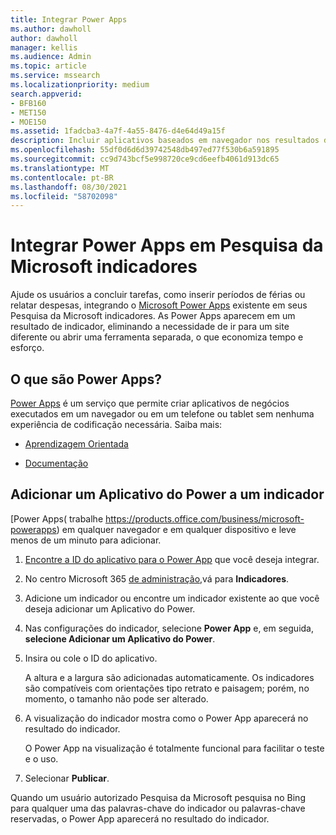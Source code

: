 ```yaml
---
title: Integrar Power Apps
ms.author: dawholl
author: dawholl
manager: kellis
ms.audience: Admin
ms.topic: article
ms.service: mssearch
ms.localizationpriority: medium
search.appverid:
- BFB160
- MET150
- MOE150
ms.assetid: 1fadcba3-4a7f-4a55-8476-d4e64d49a15f
description: Incluir aplicativos baseados em navegador nos resultados de indicadores para Pesquisa da Microsoft
ms.openlocfilehash: 55df0d6d6d39742548db497ed77f530b6a591895
ms.sourcegitcommit: cc9d743bcf5e998720ce9cd6eefb4061d913dc65
ms.translationtype: MT
ms.contentlocale: pt-BR
ms.lasthandoff: 08/30/2021
ms.locfileid: "58702098"
---
```

# <a name="integrate-power-apps-in-microsoft-search-bookmarks"></a>Integrar Power Apps em Pesquisa da Microsoft indicadores
   
Ajude os usuários a concluir tarefas, como inserir períodos de férias ou relatar despesas, integrando o [Microsoft Power Apps](https://products.office.com/business/microsoft-powerapps) existente em seus Pesquisa da Microsoft indicadores. As Power Apps aparecem em um resultado de indicador, eliminando a necessidade de ir para um site diferente ou abrir uma ferramenta separada, o que economiza tempo e esforço.
  
## <a name="what-are-power-apps"></a>O que são Power Apps?

[Power Apps](https://products.office.com/business/microsoft-powerapps) é um serviço que permite criar aplicativos de negócios executados em um navegador ou em um telefone ou tablet sem nenhuma experiência de codificação necessária. Saiba mais:
  
- [Aprendizagem Orientada](/learn/browse/?products=powerapps)
    
- [Documentação](/powerapps/)
    
## <a name="add-a-power-app-to-a-bookmark"></a>Adicionar um Aplicativo do Power a um indicador

[Power Apps( trabalhe https://products.office.com/business/microsoft-powerapps) em qualquer navegador e em qualquer dispositivo e leve menos de um minuto para adicionar.
  
1. [Encontre a ID do aplicativo para o Power App](/powerapps/maker/canvas-apps/get-sessionid#get-an-app-id) que você deseja integrar.
    
2. No centro Microsoft 365 [de administração,](https://admin.microsoft.com)vá para **Indicadores**.
    
3. Adicione um indicador ou encontre um indicador existente ao que você deseja adicionar um Aplicativo do Power.
    
4. Nas configurações do indicador, selecione **Power App** e, em seguida, **selecione Adicionar um Aplicativo do Power**.
    
5. Insira ou cole o ID do aplicativo.
    
    A altura e a largura são adicionadas automaticamente. Os indicadores são compatíveis com orientações tipo retrato e paisagem; porém, no momento, o tamanho não pode ser alterado.
    
6. A visualização do indicador mostra como o Power App aparecerá no resultado do indicador.
    
    O Power App na visualização é totalmente funcional para facilitar o teste e o uso.
    
7. Selecionar **Publicar**.
    
Quando um usuário autorizado Pesquisa da Microsoft pesquisa [](https://Bing.com) no Bing para qualquer uma das palavras-chave do indicador ou palavras-chave reservadas, o Power App aparecerá no resultado do indicador.